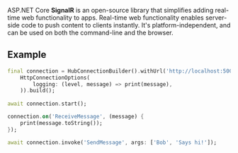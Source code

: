 ASP.NET Core **SignalR** is an open-source library that simplifies adding real-time web functionality to apps. Real-time web functionality enables server-side code to push content to clients instantly. It's platform-independent, and can be used on both the command-line and the browser.

## Example
```dart 
final connection = HubConnectionBuilder().withUrl('http://localhost:5000/chatHub', 
    HttpConnectionOptions(
        logging: (level, message) => print(message),
    )).build();
 
await connection.start();

connection.on('ReceiveMessage', (message) {
    print(message.toString());
});

await connection.invoke('SendMessage', args: ['Bob', 'Says hi!']);
```
